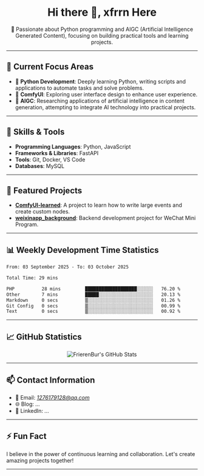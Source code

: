 <h1 align="center">Hi there 👋, xfrrn Here</h1>

<p align="center">
  🎯 Passionate about Python programming and AIGC (Artificial Intelligence Generated Content), focusing on building practical tools and learning projects.
</p>

---

## 🧠 Current Focus Areas

- 🐍 **Python Development**: Deeply learning Python, writing scripts and applications to automate tasks and solve problems.
- 🧩 **ComfyUI**: Exploring user interface design to enhance user experience.
- 🤖 **AIGC**: Researching applications of artificial intelligence in content generation, attempting to integrate AI technology into practical projects.

---

## 🔧 Skills & Tools

- **Programming Languages**: Python, JavaScript
- **Frameworks & Libraries**: FastAPI
- **Tools**: Git, Docker, VS Code
- **Databases**: MySQL

---

## 📂 Featured Projects

- [**ComfyUI-learned**](https://github.com/FrierenBur/ComfyUI-learned): A project to learn how to write large events and create custom nodes.
- [**weixinapp_background**](https://github.com/FrierenBur/weixinapp_background): Backend development project for WeChat Mini Program.

---

## 📊 Weekly Development Time Statistics
<!--START_SECTION:waka-->

```txt
From: 03 September 2025 - To: 03 October 2025

Total Time: 29 mins

PHP          28 mins         ███████████████████░░░░░░   76.20 %
Other        7 mins          █████░░░░░░░░░░░░░░░░░░░░   20.13 %
Markdown     0 secs          ▒░░░░░░░░░░░░░░░░░░░░░░░░   01.26 %
Git Config   0 secs          ▒░░░░░░░░░░░░░░░░░░░░░░░░   00.99 %
Text         0 secs          ▒░░░░░░░░░░░░░░░░░░░░░░░░   00.92 %
```

<!--END_SECTION:waka-->



---

## 📈 GitHub Statistics

<p align="center">
  <img src="https://github-readme-stats.vercel.app/api?username=FrierenBur&show_icons=true&theme=radical" alt="FrierenBur's GitHub Stats" />
</p>

---

## 📫 Contact Information

- 📧 Email: *1276179128@qq.com*
- 🌐 Blog: *...*
- 💼 LinkedIn: *...*

---

## ⚡ Fun Fact

I believe in the power of continuous learning and collaboration. Let's create amazing projects together!

---

